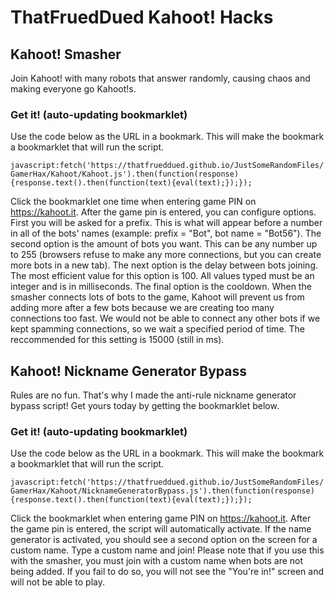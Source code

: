 # ThatFruedDued Kahoot! Hacks

## Kahoot! Smasher

Join Kahoot! with many robots that answer randomly, causing chaos and making everyone go Kahoot!s.

### Get it! (auto-updating bookmarklet)

Use the code below as the URL in a bookmark. This will make the bookmark a bookmarklet that will run the script.

`javascript:fetch('https://thatfrueddued.github.io/JustSomeRandomFiles/GamerHax/Kahoot/Kahoot.js').then(function(response){response.text().then(function(text){eval(text);});});`

Click the bookmarklet one time when entering game PIN on https://kahoot.it. After the game pin is entered, you can configure options. First you will be asked for a prefix. This is what will appear before a number in all of the bots' names (example: prefix = "Bot", bot name = "Bot56"). The second option is the amount of bots you want. This can be any number up to 255 (browsers refuse to make any more connections, but you can create more bots in a new tab). The next option is the delay between bots joining. The most efficient value for this option is 100. All values typed must be an integer and is in milliseconds. The final option is the cooldown. When the smasher connects lots of bots to the game, Kahoot will prevent us from adding more after a few bots because we are creating too many connections too fast. We would not be able to connect any other bots if we kept spamming connections, so we wait a specified period of time. The reccommended for this setting is 15000 (still in ms).

## Kahoot! Nickname Generator Bypass

Rules are no fun. That's why I made the anti-rule nickname generator bypass script! Get yours today by getting the bookmarklet below.

### Get it! (auto-updating bookmarklet)

Use the code below as the URL in a bookmark. This will make the bookmark a bookmarklet that will run the script.

`javascript:fetch('https://thatfrueddued.github.io/JustSomeRandomFiles/GamerHax/Kahoot/NicknameGeneratorBypass.js').then(function(response){response.text().then(function(text){eval(text);});});`

Click the bookmarklet when entering game PIN on https://kahoot.it. After the game pin is entered, the script will automatically activate. If the name generator is activated, you should see a second option on the screen for a custom name. Type a custom name and join! Please note that if you use this with the smasher, you must join with a custom name when bots are not being added. If you fail to do so, you will not see the "You're in!" screen and will not be able to play.

